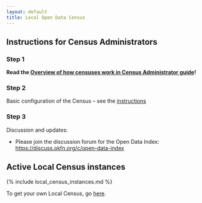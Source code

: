 ```yaml
---
layout: default
title: Local Open Data Census
---
```


## Instructions for Census Administrators

### Step 1

__Read the [Overview of how censuses work in Census Administrator guide][docs-census-structure]!__

### Step 2

Basic configuration of the Census – see the [instructions][docs-census-config]

### Step 3

Discussion and updates:

* Please join the discussion forum for the Open Data Index: https://discuss.okfn.org/c/open-data-index

[docs-census-structure]: /doc/#overview-of-how-a-census-is-structured
[docs-census-config]: /doc/#configuring-your-census
[get-started]: /#get-started

## Active Local Census instances

{% include local_census_instances.md %}

To get your own Local Census, go [here][get-started].

